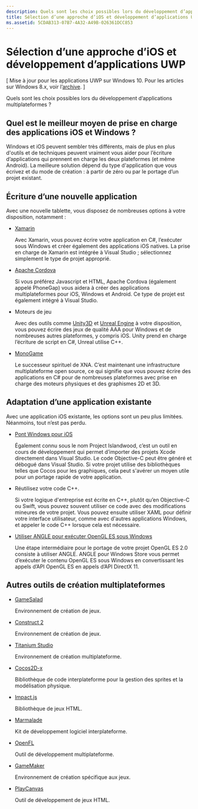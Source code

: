 ```yaml
---
description: Quels sont les choix possibles lors du développement d’applications multiplateformes ?
title: Sélection d’une approche d’iOS et développement d’applications UWP
ms.assetid: 5CDAB313-07B7-4A32-A49B-026361DCC853
---
```


# Sélection d’une approche d’iOS et développement d’applications UWP

\[ Mise à jour pour les applications UWP sur Windows 10. Pour les articles sur Windows 8.x, voir l’[archive](http://go.microsoft.com/fwlink/p/?linkid=619132). \]

Quels sont les choix possibles lors du développement d’applications multiplateformes ?

## Quel est le meilleur moyen de prise en charge des applications iOS et Windows ?

Windows et iOS peuvent sembler très différents, mais de plus en plus d'outils et de techniques peuvent vraiment vous aider pour l’écriture d’applications qui prennent en charge les deux plateformes (et même Android). La meilleure solution dépend du type d'application que vous écrivez et du mode de création : à partir de zéro ou par le portage d’un projet existant.

## Écriture d’une nouvelle application

Avec une nouvelle tablette, vous disposez de nombreuses options à votre disposition, notamment :

-   [Xamarin](http://go.microsoft.com/fwlink/p/?LinkID=320484)

    Avec Xamarin, vous pouvez écrire votre application en C#, l’exécuter sous Windows et créer également des applications iOS natives. La prise en charge de Xamarin est intégrée à Visual Studio ; sélectionnez simplement le type de projet approprié.

-   [Apache Cordova](http://go.microsoft.com/fwlink/p/?LinkID=400439)

    Si vous préférez Javascript et HTML, Apache Cordova (également appelé PhoneGap) vous aidera à créer des applications multiplateformes pour iOS, Windows et Android. Ce type de projet est également intégré à Visual Studio.

-   Moteurs de jeu

    Avec des outils comme [Unity3D](http://go.microsoft.com/fwlink/p/?LinkID=320479) et [Unreal Engine](http://go.microsoft.com/fwlink/p/?LinkID=394062) à votre disposition, vous pouvez écrire des jeux de qualité AAA pour Windows et de nombreuses autres plateformes, y compris iOS. Unity prend en charge l’écriture de script en C#, Unreal utilise C++.

-   [MonoGame](http://go.microsoft.com/fwlink/p/?LinkID=320483)

    Le successeur spirituel de XNA. C’est maintenant une infrastructure multiplateforme open source, ce qui signifie que vous pouvez écrire des applications en C# pour de nombreuses plateformes avec prise en charge des moteurs physiques et des graphismes 2D et 3D.

## Adaptation d’une application existante

Avec une application iOS existante, les options sont un peu plus limitées. Néanmoins, tout n’est pas perdu.

-   [Pont Windows pour iOS](https://go.microsoft.com/fwlink/p/?LinkId=619014)

    Également connu sous le nom Project Islandwood, c’est un outil en cours de développement qui permet d’importer des projets Xcode directement dans Visual Studio. Le code Objective-C peut être généré et débogué dans Visual Studio. Si votre projet utilise des bibliothèques telles que Cocos pour les graphiques, cela peut s'avérer un moyen utile pour un portage rapide de votre application.

-   Réutilisez votre code C++.

    Si votre logique d'entreprise est écrite en C++, plutôt qu’en Objective-C ou Swift, vous pouvez souvent utiliser ce code avec des modifications mineures de votre projet. Vous pouvez ensuite utiliser XAML pour définir votre interface utilisateur, comme avec d'autres applications Windows, et appeler le code C++ lorsque cela est nécessaire.

-   [Utiliser ANGLE pour exécuter OpenGL ES sous Windows](http://go.microsoft.com/fwlink/p/?linkid=618387)

    Une étape intermédiaire pour le portage de votre projet OpenGL ES 2.0 consiste à utiliser ANGLE. ANGLE pour Windows Store vous permet d’exécuter le contenu OpenGL ES sous Windows en convertissant les appels d’API OpenGL ES en appels d’API DirectX 11.

## Autres outils de création multiplateformes

-   [GameSalad](http://go.microsoft.com/fwlink/p/?LinkID=320480)

    Environnement de création de jeux.

-   [Construct 2]( http://go.microsoft.com/fwlink/p/?LinkID=320481)

    Environnement de création de jeux.

-   [Titanium Studio](http://go.microsoft.com/fwlink/p/?LinkID=320482)

    Environnement de création multiplateforme.

-   [Cocos2D-x](http://go.microsoft.com/fwlink/p/?LinkID=320485)

    Bibliothèque de code interplateforme pour la gestion des sprites et la modélisation physique.

-   [Impact.js](http://go.microsoft.com/fwlink/p/?LinkID=320486)

    Bibliothèque de jeux HTML.

-   [Marmalade](http://go.microsoft.com/fwlink/p/?LinkID=320487)

    Kit de développement logiciel interplateforme.

-   [OpenFL](http://go.microsoft.com/fwlink/p/?LinkID=320488)

    Outil de développement multiplateforme.

-   [GameMaker](http://go.microsoft.com/fwlink/p/?LinkID=320490)

    Environnement de création spécifique aux jeux.

-   [PlayCanvas](http://go.microsoft.com/fwlink/p/?LinkID=394061)

    Outil de développement de jeux HTML.



<!--HONumber=Mar16_HO1-->


